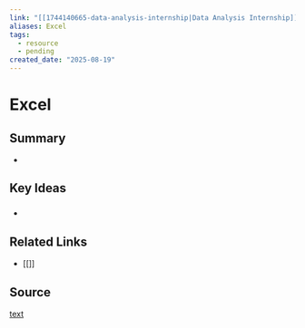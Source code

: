 ```yaml
---
link: "[[1744140665-data-analysis-internship|Data Analysis Internship]]"
aliases: Excel
tags:
  - resource
  - pending
created_date: "2025-08-19"
---
```

# Excel
## Summary
- 
## Key Ideas
### 
- 
## Related Links
- [[]]
## Source
[text](url) 
